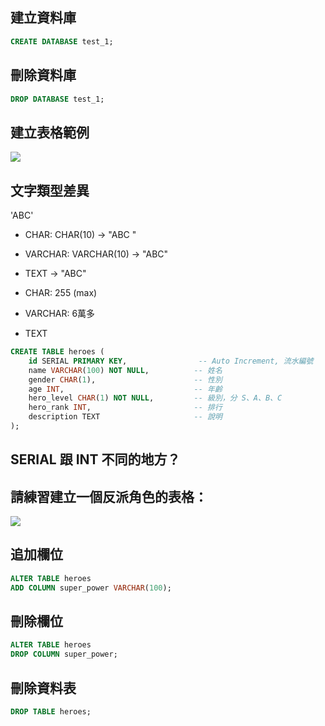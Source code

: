 ## 建立資料庫

```sql
CREATE DATABASE test_1;
```

## 刪除資料庫

```sql
DROP DATABASE test_1;
```
## 建立表格範例

![](https://i.imgur.com/5IG048r.png)

## 文字類型差異

'ABC'

- CHAR: CHAR(10) -> "ABC       "
- VARCHAR: VARCHAR(10) -> "ABC"
- TEXT -> "ABC"

- CHAR: 255 (max)
- VARCHAR: 6萬多
- TEXT

```sql
CREATE TABLE heroes (
    id SERIAL PRIMARY KEY,                -- Auto Increment, 流水編號
    name VARCHAR(100) NOT NULL,          -- 姓名
    gender CHAR(1),                      -- 性別
    age INT,                             -- 年齡
    hero_level CHAR(1) NOT NULL,         -- 級別，分 S、A、B、C
    hero_rank INT,                       -- 排行
    description TEXT                     -- 說明
);
```

## SERIAL 跟 INT 不同的地方？

## 請練習建立一個反派角色的表格：

![](https://i.imgur.com/gcP1Zur.png)

## 追加欄位

```sql
ALTER TABLE heroes
ADD COLUMN super_power VARCHAR(100);
```

## 刪除欄位

```sql
ALTER TABLE heroes
DROP COLUMN super_power;
```

## 刪除資料表

```sql
DROP TABLE heroes;
```

